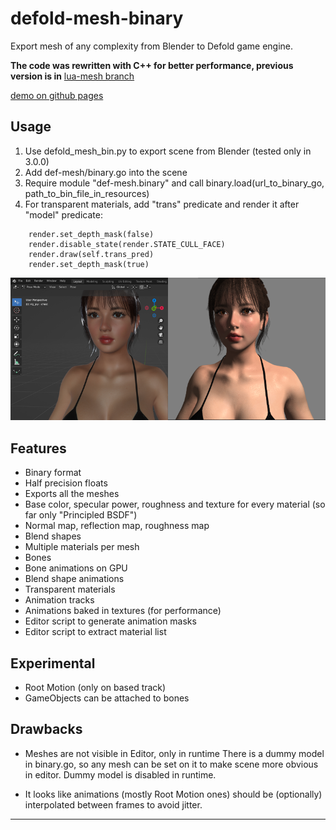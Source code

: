 # defold-mesh-binary
Export mesh of any complexity from Blender to Defold game engine.

**The code was rewritten with C++ for better performance, previous version is in** [lua-mesh branch](https://github.com/abadonna/defold-mesh-binary/tree/lua-mesh)

[demo on github pages](https://abadonna.github.io/defold-mesh-binary/)

## Usage
1. Use defold_mesh_bin.py to export scene from Blender (tested only in 3.0.0)
2. Add def-mesh/binary.go into the scene
3. Require module "def-mesh.binary" and call binary.load(url_to_binary_go, path_to_bin_file_in_resources)
4. For transparent materials, add "trans" predicate and render it after "model" predicate:
```` 
	render.set_depth_mask(false)
	render.disable_state(render.STATE_CULL_FACE)
	render.draw(self.trans_pred)
	render.set_depth_mask(true)
```` 

![pcss](https://github.com/abadonna/defold-mesh-binary/blob/main/sample.png)

## Features
* Binary format
* Half precision floats
* Exports all the meshes
* Base color, specular power, roughness and texture for every material (so far only "Principled BSDF")
* Normal map, reflection map, roughness map
* Blend shapes
* Multiple materials per mesh
* Bones
* Bone animations on GPU
* Blend shape animations
* Transparent materials
* Animation tracks
* Animations baked in textures (for performance)
* Editor script to generate animation masks
* Editor script to extract material list

## Experimental
* Root Motion (only on based track)
* GameObjects can be attached to bones

## Drawbacks
* Meshes are not visible in Editor, only in runtime
There is a dummy model in binary.go, so any mesh can be set on it to make scene more obvious in editor. Dummy model is disabled in runtime.

* It looks like animations (mostly Root Motion ones) should be (optionally) interpolated between frames to avoid jitter.


---